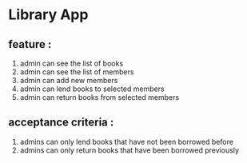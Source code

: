 # Library App

## feature :
1. admin can see the list of books
2. admin can see the list of members
3. admin can add new members
4. admin can lend books to selected members
5. admin can return books from selected members

## acceptance criteria :
1. admins can only lend books that have not been borrowed before
2. admins can only return books that have been borrowed previously